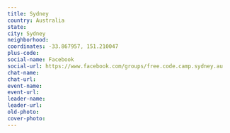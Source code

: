 ```yaml
---
title: Sydney
country: Australia
state: 
city: Sydney
neighborhood: 
coordinates: -33.867957, 151.210047
plus-code:
social-name: Facebook
social-url: https://www.facebook.com/groups/free.code.camp.sydney.au
chat-name:
chat-url:
event-name:
event-url:
leader-name:
leader-url:
old-photo: 
cover-photo:
---
```

